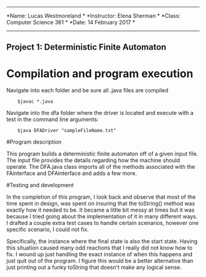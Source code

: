 *************************************
*Name: Lucas Westmoreland           *
*Instructor: Elena Sherman          *
*Class: Computer Science 361        *
*Date: 14 February 2017             *
*************************************

## Project 1: Deterministic Finite Automaton

# Compilation and program execution
 
 Navigate into each folder and be sure all .java files are compiled
 		
 		$javac *.java
 		
 Navigate into the dfa folder where the driver is located and execute with a test
 in the command line arguments:
 
 		$java DFADriver "sampleFileName.txt"
 		
 		
#Program description

 This program builds a deterministic finite automaton off of a given input file. The input file
 provides the details regarding how the machine should operate. The DFA.java class imports all of
 the methods associated with the FAinterface and DFAinterface and adds a few more.
 
#Testing and development

 In the completion of this program, I look back and observe that most of the time spent in design, was spent on
 insuring that the toString() method was exactly how it needed to be. It became a little bit messy at times but it
 was because I tried going about the implementation of it in many different ways. I drafted a couple extra test cases 
 to handle certain scenarios, however one specific scenario, I could not fix.
 
 Specifically, the instance where the final state is also the start state. Having this situation caused many odd reactions 
 that I really did not know how to fix. I wound up just handling the exact instance of when this happens and just quit out of
 the program. I figure this would be a better alternative than just printing out a funky toString that doesn't make any logical
 sense.   		
